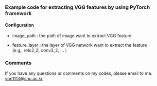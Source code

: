### Example code for extracting VGG features by using PyTorch framework

#### Configuration
- image_path : the path of image want to extract VGG feature

- feature_layer : the layer of VGG network want to extract the feature (e.g,. relu2\_2, conv3\_2, ... )


### Comments
If you have any questions or comments on my codes, please email to me. [son1113@snu.ac.kr](mailto:son1113@snu.ac.kr)